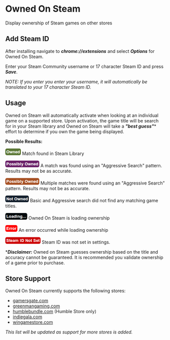 # Owned On Steam
Display ownership of Steam games on other stores

## Add Steam ID
After installing navigate to ***chrome://extensions*** and select ***Options***
for Owned On Steam.

Enter your Steam Community username or 17 character Steam ID and press ***Save***.

*NOTE: If you enter you enter your username, it will automatically be translated
to your 17 character Steam ID.*

## Usage
Owned on Steam will automatically activate when looking at an individual game
on a supported store.  Upon activation, the game title will be search for in
your Steam library and Owned on Steam will take a ***"best guess"***\* effort
to determine if you own the game being displayed.

**Possible Results:**

![Owned](https://raw.githubusercontent.com/Skylark95/Owned-On-Steam/master/images/results/owned.png "Owned") Match found in Steam Library

![Possibly Owned](https://raw.githubusercontent.com/Skylark95/Owned-On-Steam/master/images/results/possibly_owned.png "Possibly Owned") A match was found using an "Aggressive Search" pattern.  Results may not be as accurate.

![Possibly Owned Multi](https://raw.githubusercontent.com/Skylark95/Owned-On-Steam/master/images/results/possibly_owned_multi.png "Possibly Owned Multi") Multiple matches were found using an "Aggressive Search" pattern.  Results may not be as accurate.

![Not Owned](https://raw.githubusercontent.com/Skylark95/Owned-On-Steam/master/images/results/not_owned.png "Not Owned") Basic and Aggressive search did not find any matching game titles.

![Loading](https://raw.githubusercontent.com/Skylark95/Owned-On-Steam/master/images/results/loading.png "Loading") Owned On Steam is loading ownership

![Error](https://raw.githubusercontent.com/Skylark95/Owned-On-Steam/master/images/results/error.png "Error") An error occurred while loading ownership

![Steam ID Not Set](https://raw.githubusercontent.com/Skylark95/Owned-On-Steam/master/images/results/steamid_error.png "Steam ID Not Set") Steam ID was not set in settings.

\****Disclaimer:*** Owned on Steam guesses ownership based on the title and accuracy
cannot be guaranteed.  It is recommended you validate ownership of a game prior to purchase.

## Store Support
Owned On Steam currently supports the following stores:

* [gamersgate.com](http://www.gamersgate.com/)
* [greenmangaming.com](http://www.greenmangaming.com/)
* [humblebundle.com](https://www.humblebundle.com/store) (Humble Store only)
* [indiegala.com](https://www.indiegala.com/)
* [wingamestore.com](http://www.wingamestore.com/)

*This list will be updated as support for more stores is added.*
